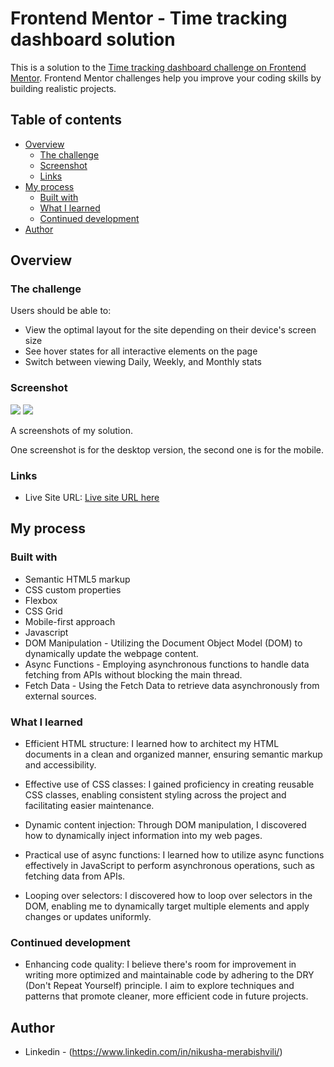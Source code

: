 # Frontend Mentor - Time tracking dashboard solution

This is a solution to the [Time tracking dashboard challenge on Frontend Mentor](https://www.frontendmentor.io/challenges/time-tracking-dashboard-UIQ7167Jw). Frontend Mentor challenges help you improve your coding skills by building realistic projects. 

## Table of contents

- [Overview](#overview)
  - [The challenge](#the-challenge)
  - [Screenshot](#screenshot)
  - [Links](#links)
- [My process](#my-process)
  - [Built with](#built-with)
  - [What I learned](#what-i-learned)
  - [Continued development](#continued-development)
- [Author](#author)

## Overview

### The challenge

Users should be able to:

- View the optimal layout for the site depending on their device's screen size
- See hover states for all interactive elements on the page
- Switch between viewing Daily, Weekly, and Monthly stats

### Screenshot

![](./Screenshot%202024-04-28%20101012%20PC.png)
![](./Screenshot%202024-04-28%20100858%20Mobile.png)

A screenshots of my solution.

One screenshot is for the desktop version, the second one is for the mobile.

### Links

- Live Site URL: [Live site URL here](https://radhd.github.io/time-tracking-dashboard/)

## My process

### Built with

- Semantic HTML5 markup
- CSS custom properties
- Flexbox
- CSS Grid
- Mobile-first approach
- Javascript
- DOM Manipulation - Utilizing the Document Object Model (DOM) to dynamically update the webpage content.
- Async Functions - Employing asynchronous functions to handle data fetching from APIs without blocking the main thread.
- Fetch Data - Using the Fetch Data to retrieve data asynchronously from external sources.

### What I learned

- Efficient HTML structure: I learned how to architect my HTML documents in a clean and organized manner, ensuring semantic markup and accessibility.

- Effective use of CSS classes: I gained proficiency in creating reusable CSS classes, enabling consistent styling across the project and facilitating easier maintenance.

- Dynamic content injection: Through DOM manipulation, I discovered how to dynamically inject information into my web pages.

- Practical use of async functions: I learned how to utilize async functions effectively in JavaScript to perform asynchronous operations, such as fetching data from APIs.

- Looping over selectors: I discovered how to loop over selectors in the DOM, enabling me to dynamically target multiple elements and apply changes or updates uniformly.


### Continued development

- Enhancing code quality: I believe there's room for improvement in writing more optimized and maintainable code by adhering to the DRY (Don't Repeat Yourself) principle. I aim to explore techniques and patterns that promote cleaner, more efficient code in future projects.

## Author

- Linkedin - (https://www.linkedin.com/in/nikusha-merabishvili/)
